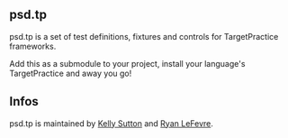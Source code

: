 ## psd.tp

psd.tp is a set of test definitions, fixtures and controls for TargetPractice frameworks.

Add this as a submodule to your project, install your language's TargetPractice and away
you go!

## Infos

psd.tp is maintained by [Kelly Sutton](http://github.com/kellysuton) and [Ryan LeFevre](http://github.com/meltingice).
